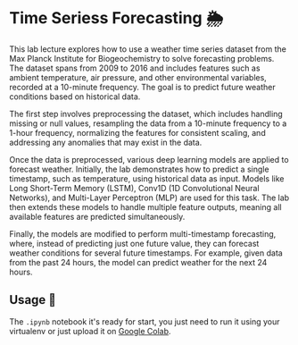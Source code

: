 # Time Seriess Forecasting 🌦

This lab lecture explores how to use a weather time series dataset from the Max Planck Institute for Biogeochemistry to solve forecasting problems.
The dataset spans from 2009 to 2016 and includes features such as ambient temperature, air pressure, and other environmental variables, recorded at a 10-minute frequency.
The goal is to predict future weather conditions based on historical data.

The first step involves preprocessing the dataset, which includes handling missing or null values, resampling the data from a 10-minute frequency to a 1-hour frequency, normalizing the features for consistent scaling,
and addressing any anomalies that may exist in the data.

Once the data is preprocessed, various deep learning models are applied to forecast weather.
Initially, the lab demonstrates how to predict a single timestamp, such as temperature, using historical data as input.
Models like Long Short-Term Memory (LSTM), Conv1D (1D Convolutional Neural Networks), and Multi-Layer Perceptron (MLP) are used for this task.
The lab then extends these models to handle multiple feature outputs, meaning all available features are predicted simultaneously.

Finally, the models are modified to perform multi-timestamp forecasting, where, instead of predicting just one future value, they can forecast weather conditions for several future timestamps.
For example, given data from the past 24 hours, the model can predict weather for the next 24 hours.

## Usage 📝

The `.ipynb` notebook it's ready for start, you just need to run it using your virtualenv or just upload it on
[Google Colab](https://colab.research.google.com/).
